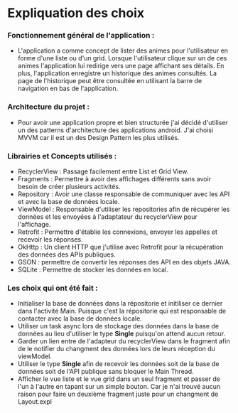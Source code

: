 # Expliquation des choix

### Fonctionnement général de l'application :
- L'application a comme concept de lister des animes pour l'utilisateur en forme d'une liste ou d'un grid. Lorsque l'utilisateur clique sur un de ces animes l'application lui redirige vers une
page affichant ses détails. En plus, l'application enregistre un historique des animes consultés. La page de l'historique peut être consultée en utilisant la barre de navigation en bas de l'application.

### Architecture du projet :
- Pour avoir une application propre et bien structurée j'ai décidé d'utiliser un des patterns d'architecture des applications android. J'ai choisi MVVM car il est un des
Design Pattern les plus utilisés.

### Librairies et Concepts utilisés :
- RecyclerView : Passage facilement entre List et Grid View.
- Fragments : Permettre à avoir des affichages différents sans avoir besoin de créer plusieurs activités.
- Repository : Avoir une classe responsable de communiquer avec les API et avec la base de données locale.
- ViewModel : Responsable d'utiliser les repositories afin de récupérer les données et les envoyées à l'adaptateur du recyclerView pour l'affichage.
- Retrofit : Permettre d'établie les connexions, envoyer les appelles et recevoir les réponses.
- OkHttp : Un client HTTP que j'utilise avec Retrofit pour la récupération des données des APIs publiques.
- GSON : permettre de convertir les réponses des API en des objets JAVA.
- SQLite : Permettre de stocker les données en local.

### Les choix qui ont été fait :
- Initialiser la base de données dans la répositorie et initiliser ce dernier dans l'activité Main. Puisque c'est la répositorie qui est responsable de contacter avec la base de données
locale.
- Utiliser un task async lors de stockage des données dans la base de données au lieu d'utiliser le type **Single** puisqu'on attend aucun retour.
- Garder un lien entre de l'adapteur du recyclerView dans le fragment afin de le notifier du changment des données lors de leurs réception du viewModel.
- Utiliser le type **Single** afin de recevoir les données soit de la base de données soit de l'API publique sans bloquer le Main Thread.
- Afficher le vue liste et le vue grid dans un seul fragment et passer de l'un à l'autre en tapant sur un simple bouton. Car je n'ai trouvé aucun raison pour faire un deuxième fragment
juste pour un changment de Layout.expl